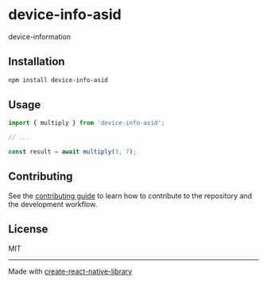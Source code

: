 # device-info-asid

device-information

## Installation

```sh
npm install device-info-asid
```

## Usage

```js
import { multiply } from 'device-info-asid';

// ...

const result = await multiply(3, 7);
```

## Contributing

See the [contributing guide](CONTRIBUTING.md) to learn how to contribute to the repository and the development workflow.

## License

MIT

---

Made with [create-react-native-library](https://github.com/callstack/react-native-builder-bob)
